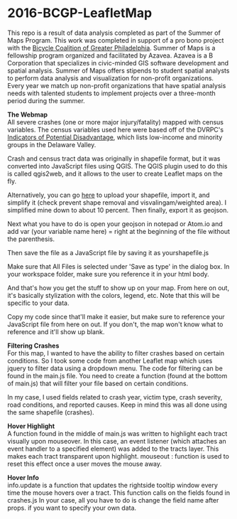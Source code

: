 # 2016-BCGP-LeafletMap
This repo is a result of data analysis completed as part of the Summer of Maps Program. This work was completed in support of a pro bono project with the <a href="http://bicyclecoalition.org/">Bicycle Coalition of Greater Philadelphia</a>. 
Summer of Maps is a fellowship program organized and facilitated by Azavea. Azavea is a B Corporation that specializes in civic-minded GIS software development and spatial analysis.
Summer of Maps offers stipends to student spatial analysts to perform data analysis and visualization for non-profit organizations. Every year we match up non-profit organizations that have spatial analysis needs with talented students to implement projects over a three-month period during the summer.

<strong>The Webmap</strong><br>
All severe crashes (one or more major injury/fatality) mapped with census variables. The census variables used here were based off
of the DVRPC's <a href="http://www.dvrpc.org/GetInvolved/TitleVI/">Indicators of Potential Disadvantage</a>, which lists low-income and minority groups in the Delaware Valley.

Crash and census tract data was originally in shapefile format, but it was converted into JavaScript files using QGIS.
The QGIS plugin used to do this is called qgis2web, and it allows to the user to create Leaflet maps on the fly.

Alternatively, you can go <a href="http://www.mapshaper.org/">here</a> to upload your shapefile, import it, and simplify it (check prevent shape removal and visvalingam/weighted area). I simplified mine down to about 10 percent. Then finally, export it as geojson. 

Next what you have to do is open your geojson in notepad or Atom.io and add var (your variable name here) = right at the beginning of the file without the parenthesis. 

Then save the file as a JavaScript file by saving it as yourshapefile.js 

Make sure that All Files is selected under 'Save as type' in the dialog box. In your workspace folder, make sure you reference it in your html body.

And that's how you get the stuff to show up on your map. From here on out, it's basically stylization with the colors, legend, etc. Note that this will be specific to your data.

Copy my code since that'll make it easier, but make sure to reference your JavaScript file from here on out. If you don't, the map won't know what to reference and it'll show up blank.

<strong>Filtering Crashes</strong><br>
For this map, I wanted to have the ability to filter crashes based on certain conditions. So I took some code from
another Leaflet map which uses jquery to filter data using a dropdown menu. The code for filtering can be found in the main.js file. You need to create a function (found at the bottom of main.js) that will filter your file based on certain conditions. 

In my case, I used fields related to crash year, victim type, crash severity, road conditions, and reported causes. Keep in mind this was all done using the same shapefile (crashes). 

<strong>Hover Highlight</strong><br>
A function found in the middle of main.js was written to highlight each tract visually upon mouseover. In this case, an event listener (which attaches an event handler to a specified element) was added to the tracts layer. This makes each tract transparent upon highlight. mouseout : function is used to reset this effect once a user moves the mouse away. 

<strong>Hover Info</strong><br>
info.update is a function that updates the rightside tooltip window every time the mouse hovers over a tract. This function calls on the fields found in crashes.js In your case, all you have to do is change the field name after props. if you want to specify your own data.
